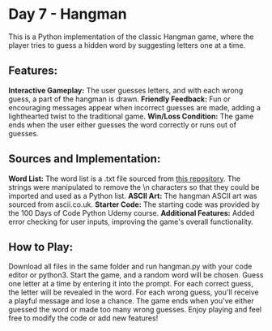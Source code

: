 # Day 7 - Hangman
This is a Python implementation of the classic Hangman game, where the player tries to guess a hidden word by suggesting letters one at a time.

## Features:
**Interactive Gameplay:** The user guesses letters, and with each wrong guess, a part of the hangman is drawn.
**Friendly Feedback:** Fun or encouraging messages appear when incorrect guesses are made, adding a lighthearted twist to the traditional game.
**Win/Loss Condition:** The game ends when the user either guesses the word correctly or runs out of guesses.

## Sources and Implementation:
**Word List:** The word list is a .txt file sourced from [this repository](https://github.com/Tom25/Hangman/blob/master/wordlist.txt). The strings were manipulated to remove the \n characters so that they could be imported and used as a Python list.
**ASCII Art:** The hangman ASCII art was sourced from ascii.co.uk.
**Starter Code:** The starting code was provided by the 100 Days of Code Python Udemy course.
**Additional Features:** Added error checking for user inputs, improving the game's overall functionality.

## How to Play:
Download all files in the same folder and run hangman.py with your code editor or python3. 
Start the game, and a random word will be chosen.
Guess one letter at a time by entering it into the prompt.
For each correct guess, the letter will be revealed in the word. For each wrong guess, you'll receive a playful message and lose a chance.
The game ends when you've either guessed the word or made too many wrong guesses.
Enjoy playing and feel free to modify the code or add new features!
